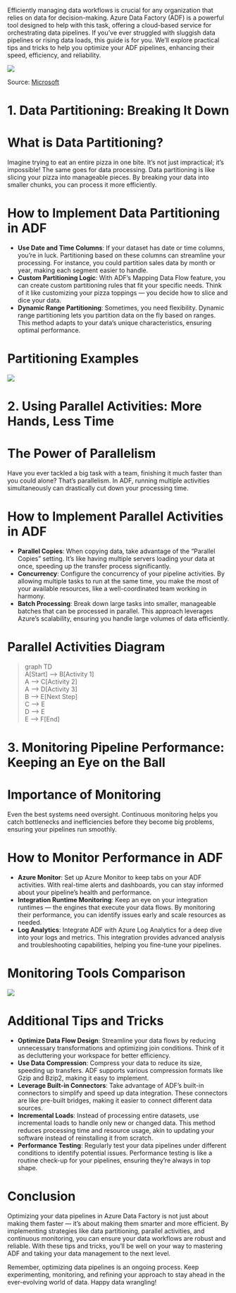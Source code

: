 Efficiently managing data workflows is crucial for any organization that relies on data for decision-making. Azure Data Factory (ADF) is a powerful tool designed to help with this task, offering a cloud-based service for orchestrating data pipelines. If you’ve ever struggled with sluggish data pipelines or rising data loads, this guide is for you. We’ll explore practical tips and tricks to help you optimize your ADF pipelines, enhancing their speed, efficiency, and reliability.

![](https://miro.medium.com/v2/resize:fit:1400/1*c4ghocXCQlsU8bPq60L26A.jpeg)

Source: [Microsoft](https://azure.microsoft.com/en-us/products/data-factory)

# 1. Data Partitioning: Breaking It Down

# What is Data Partitioning?

Imagine trying to eat an entire pizza in one bite. It’s not just impractical; it’s impossible! The same goes for data processing. Data partitioning is like slicing your pizza into manageable pieces. By breaking your data into smaller chunks, you can process it more efficiently.

# How to Implement Data Partitioning in ADF

- **Use Date and Time Columns**: If your dataset has date or time columns, you’re in luck. Partitioning based on these columns can streamline your processing. For instance, you could partition sales data by month or year, making each segment easier to handle.
- **Custom Partitioning Logic**: With ADF’s Mapping Data Flow feature, you can create custom partitioning rules that fit your specific needs. Think of it like customizing your pizza toppings — you decide how to slice and dice your data.
- **Dynamic Range Partitioning**: Sometimes, you need flexibility. Dynamic range partitioning lets you partition data on the fly based on ranges. This method adapts to your data’s unique characteristics, ensuring optimal performance.

# Partitioning Examples

![](https://miro.medium.com/v2/resize:fit:1400/1*bbPvzlAJBwv05JPdef4OTw.png)

# 2. Using Parallel Activities: More Hands, Less Time

# The Power of Parallelism

Have you ever tackled a big task with a team, finishing it much faster than you could alone? That’s parallelism. In ADF, running multiple activities simultaneously can drastically cut down your processing time.

# How to Implement Parallel Activities in ADF

- **Parallel Copies**: When copying data, take advantage of the “Parallel Copies” setting. It’s like having multiple servers loading your data at once, speeding up the transfer process significantly.
- **Concurrency**: Configure the concurrency of your pipeline activities. By allowing multiple tasks to run at the same time, you make the most of your available resources, like a well-coordinated team working in harmony.
- **Batch Processing**: Break down large tasks into smaller, manageable batches that can be processed in parallel. This approach leverages Azure’s scalability, ensuring you handle large volumes of data efficiently.

# Parallel Activities Diagram


> graph TD  
>     A[Start] --> B[Activity 1]  
>     A --> C[Activity 2]  
>     A --> D[Activity 3]  
>     B --> E[Next Step]  
>     C --> E  
>     D --> E  
>     E --> F[End]

# 3. Monitoring Pipeline Performance: Keeping an Eye on the Ball

# Importance of Monitoring

Even the best systems need oversight. Continuous monitoring helps you catch bottlenecks and inefficiencies before they become big problems, ensuring your pipelines run smoothly.

# How to Monitor Performance in ADF

- **Azure Monitor**: Set up Azure Monitor to keep tabs on your ADF activities. With real-time alerts and dashboards, you can stay informed about your pipeline’s health and performance.
- **Integration Runtime Monitoring**: Keep an eye on your integration runtimes — the engines that execute your data flows. By monitoring their performance, you can identify issues early and scale resources as needed.
- **Log Analytics**: Integrate ADF with Azure Log Analytics for a deep dive into your logs and metrics. This integration provides advanced analysis and troubleshooting capabilities, helping you fine-tune your pipelines.

# Monitoring Tools Comparison

![](https://miro.medium.com/v2/resize:fit:1400/1*CAeNtXkTczE6R7VCnoF4CA.png)

# Additional Tips and Tricks

- **Optimize Data Flow Design**: Streamline your data flows by reducing unnecessary transformations and optimizing join conditions. Think of it as decluttering your workspace for better efficiency.
- **Use Data Compression**: Compress your data to reduce its size, speeding up transfers. ADF supports various compression formats like Gzip and Bzip2, making it easy to implement.
- **Leverage Built-in Connectors**: Take advantage of ADF’s built-in connectors to simplify and speed up data integration. These connectors are like pre-built bridges, making it easier to connect different data sources.
- **Incremental Loads**: Instead of processing entire datasets, use incremental loads to handle only new or changed data. This method reduces processing time and resource usage, akin to updating your software instead of reinstalling it from scratch.
- **Performance Testing**: Regularly test your data pipelines under different conditions to identify potential issues. Performance testing is like a routine check-up for your pipelines, ensuring they’re always in top shape.

# Conclusion

Optimizing your data pipelines in Azure Data Factory is not just about making them faster — it’s about making them smarter and more efficient. By implementing strategies like data partitioning, parallel activities, and continuous monitoring, you can ensure your data workflows are robust and reliable. With these tips and tricks, you’ll be well on your way to mastering ADF and taking your data management to the next level.

Remember, optimizing data pipelines is an ongoing process. Keep experimenting, monitoring, and refining your approach to stay ahead in the ever-evolving world of data. Happy data wrangling!